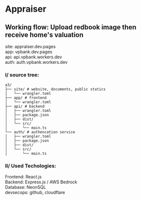 # Appraiser

## Working flow: Upload redbook image then receive home's valuation  

site: appraiser.dev.pages  
app: vpbank.dev.pages  
api: api.vpbank.workers.dev  
auth: auth.vpbank.workers.dev  

### I/ source tree:  

```
a3/  
├── site/ # website, documents, public statics  
│   └── wrangler.toml  
├── app/ # frontend  
│   └── wrangler.toml  
├── api/ # backend  
│   ├── wrangler.toml  
│   ├── package.json
│   ├── dist/
│   └── src/  
│       └── main.ts  
└── auth/ # authencation service   
│   ├── wrangler.toml  
│   ├── package.json
│   ├── dist/
│   └── src/  
│       └── main.ts  
```

### II/ Used Techologies:  

Frontend: React.js  
Backend: Express.js / AWS Bedrock  
Database: NeonSQL  
devsecops: github, cloudflare  
